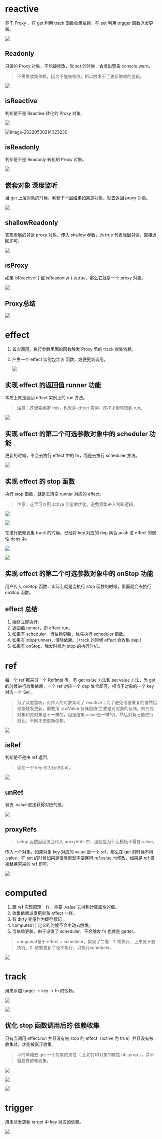#	reactive

基于 Proxy ，在 get 利用 track 函数收集依赖，在 set 利用 trigger 函数派发更新。

![](https://raw.githubusercontent.com/qiulengshuo/images/master/20220528204400.png)

##	Readonly

只读的 Proxy 对象，不能被修改，当 set 的时候，会发出警告 console.warn。

> 不需要收集依赖，因为不能被修改，所以触发不了更新依赖的逻辑。

![](https://raw.githubusercontent.com/qiulengshuo/images/master/20220530214103.png)

##	isReactive

判断是不是 Reactive 转化的 Proxy 对象。

![](https://raw.githubusercontent.com/qiulengshuo/images/master/20220530214211.png)

![image-20220530214323230](C:\Users\HP\AppData\Roaming\Typora\typora-user-images\image-20220530214323230.png)

##	isReadonly

判断是不是 Readonly 转化的 Proxy 对象。

![](https://raw.githubusercontent.com/qiulengshuo/images/master/20220530214508.png)

##	嵌套对象 深度监听

当 get 上层对象的时候，判断下一层结果如果是对象，就去返回 proxy 对象。

![](https://raw.githubusercontent.com/qiulengshuo/images/master/20220531200438.png)

##	shallowReadonly

实现表层的只读 proxy 对象。传入 shallow 参数，为 true 代表浅层只读，直接返回即可。

![](https://raw.githubusercontent.com/qiulengshuo/images/master/20220531200504.png)

##	isProxy

如果 isReactive( ) 或 isReadonly( ) 为true，那么它就是一个 proxy 对象。

![](https://raw.githubusercontent.com/qiulengshuo/images/master/20220531200527.png)

##	Proxy总结

![](https://raw.githubusercontent.com/qiulengshuo/images/master/20220715154747.png)

#	effect

1. 首次调用，执行参数里面的函数触发 Proxy 里的 track 收集依赖。

2. 产生一个 effect 实例包含该 函数，方便更新调用。

   ![](https://raw.githubusercontent.com/qiulengshuo/images/master/20220528204424.png)

##	实现 effect 的返回值 runner 功能

本质上就是返回 effect 实例上的 run 方法。

> 注意：这里要绑定 this，也就是 effect 实例，这样才能获取到 run。

![](https://raw.githubusercontent.com/qiulengshuo/images/master/20220529171359.png)

##	实现 effect 的第二个可选参数对象中的 scheduler 功能

更新的时候，不会去执行 effect 中的 fn，而是去执行 scheduler 方法。

![](https://raw.githubusercontent.com/qiulengshuo/images/master/20220529171757.png)

##	实现 effect 的 stop 函数

执行 stop 函数，就是去清空 runner 对应的 effect。

> 注意：这里可以用 active 变量做优化，避免频繁进入判断逻辑。

![](https://raw.githubusercontent.com/qiulengshuo/images/master/20220529172558.png)

![](https://raw.githubusercontent.com/qiulengshuo/images/master/20220529172127.png)

在进行依赖收集 track 的时候，已经将 key 对应的 dep 集合 push 进 effect 的属性 deps 中。

![](https://raw.githubusercontent.com/qiulengshuo/images/master/20220715120138.png)

![](https://raw.githubusercontent.com/qiulengshuo/images/master/20220715120322.png)

##	实现 effect 的第二个可选参数对象中的 onStop 功能

用户传入 onStop 函数，实际上就是当执行 stop 函数的时候，里面就会去执行 onStop 函数。

##	effect 总结

1. 始终立即执行。
2. 返回值 runner，即 effect.run。
3. 如果有 scheduler，当依赖更新，优先执行 scheduler 函数。
4. 如果有 stop(runner)，清除依赖。( track 的时候 effect 会收集 dep )
5. 如果有 onStop，触发时机为 stop 的执行时机。

#	ref

每一个 ref 都来自一个 RefImpl 类。有 get value 方法和 set value 方法，当 get 的时候进行收集依赖，一个 ref 对应一个 dep 集合即可，相当于对象的一个 key 对应一个 Set 。

> 为了深度监听，对传入的对象实现了 reactive；为了避免设置重复的值然后频繁触发更新，需要用 rawValue 存储旧值(主要是对对象的存储，响应式对象和原对象是不一样的，但是结果.value是一样的)，然后对新旧值进行对比，不同才去更新依赖。

![](https://raw.githubusercontent.com/qiulengshuo/images/master/20220531200635.png)

##	isRef

判断是不是由 ref 返回。

> 添加一个 key 作为标识即可。

![](https://raw.githubusercontent.com/qiulengshuo/images/master/20220601222108.png)

##	unRef

省去 .value 直接获得对应的值。

![](https://raw.githubusercontent.com/qiulengshuo/images/master/20220601222225.png)

##	proxyRefs

> setup 函数返回值会传入 proxyRefs 中，这也是为什么模板不需要.value。

传入一个对象，如果对象 key 对应的 value 是一个 ref，那么在 get 的时候不用 .value，在 set 的时候如果是值类型就需要连同 ref.value 也修改，如果是 ref 直接替换原来的 ref 即可。

![](https://raw.githubusercontent.com/qiulengshuo/images/master/20220601222434.png)

#	computed

1. 跟 ref 实现原理一样，需要 .value 去得到计算属性的值。
2. 收集依赖派发更新和 effect 一样。
3. 有 dirty 变量作为缓存标记。
4. computed( ) 定义的时候不会主动去触发。
5. 当依赖更新，由于设置了 scheduler，不会触发 fn 也就是 getter。

> computed基于 effect + scheduler，实现了二懒：1.	懒执行，上来就不去执行。2.	依赖更新了也不执行，只执行scheduler。

![](https://raw.githubusercontent.com/qiulengshuo/images/master/20220601223133.png)

#	track

用来添加 target -> key -> fn 的依赖。

![](https://raw.githubusercontent.com/qiulengshuo/images/master/20220528204500.png)

![](https://raw.githubusercontent.com/qiulengshuo/images/master/20220715115651.png)

##	优化 stop 函数调用后的 依赖收集

只有当调用 effect.run 并且没有被 stop 的 effect（active 为 true）并且没有被收集过，才能被真正收集。

> 平时单纯去 get 一个对象的属性（ 比如打印对象的属性 obj.prop ），并不需要做依赖收集。

![](https://raw.githubusercontent.com/qiulengshuo/images/master/20220530215457.png)

![](https://raw.githubusercontent.com/qiulengshuo/images/master/20220530215641.png)

![](https://raw.githubusercontent.com/qiulengshuo/images/master/20220601225746.png)

#	trigger

用来派发更新 target 中 key 对应的依赖。

![](https://raw.githubusercontent.com/qiulengshuo/images/master/20220528204512.png)